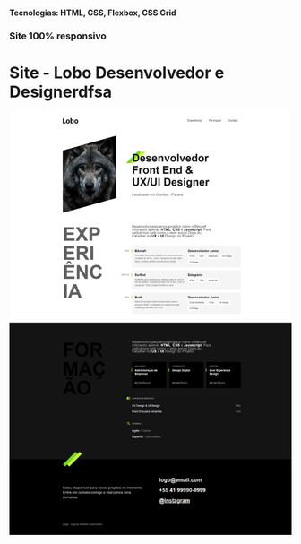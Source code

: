 <h4>Tecnologias: HTML, CSS, Flexbox, CSS Grid</h4>
<h3>Site 100% responsivo</h3>

# Site - Lobo Desenvolvedor e Designerdfsa
<img src="https://github.com/dieegobs/Lobo---Desenvolvedor-e-Designer/blob/main/img/lobo.png?raw=true"/>
